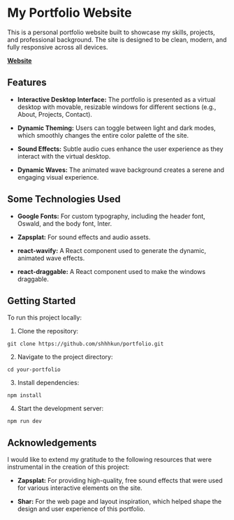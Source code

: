 # My Portfolio Website

This is a personal portfolio website built to showcase my skills, projects, and professional background. The site is designed to be clean, modern, and fully responsive across all devices.

[**Website**](https://portfolio-ashen-one-71.vercel.app/)

## Features

- **Interactive Desktop Interface:** The portfolio is presented as a virtual desktop with movable, resizable windows for different sections (e.g., About, Projects, Contact).

- **Dynamic Theming:** Users can toggle between light and dark modes, which smoothly changes the entire color palette of the site.

- **Sound Effects:** Subtle audio cues enhance the user experience as they interact with the virtual desktop.

- **Dynamic Waves:** The animated wave background creates a serene and engaging visual experience.

## Some Technologies Used

- **Google Fonts:** For custom typography, including the header font, Oswald, and the body font, Inter.

- **Zapsplat:** For sound effects and audio assets.

- **react-wavify:** A React component used to generate the dynamic, animated wave effects.

- **react-draggable:** A React component used to make the windows draggable.

## Getting Started

To run this project locally:

1. Clone the repository:

```
git clone https://github.com/shhhkun/portfolio.git
```

2. Navigate to the project directory:

```
cd your-portfolio
```

3. Install dependencies:

```
npm install
```

4. Start the development server:

```
npm run dev
```

## Acknowledgements

I would like to extend my gratitude to the following resources that were instrumental in the creation of this project:

- **Zapsplat:** For providing high-quality, free sound effects that were used for various interactive elements on the site.

- **Shar:** For the web page and layout inspiration, which helped shape the design and user experience of this portfolio.